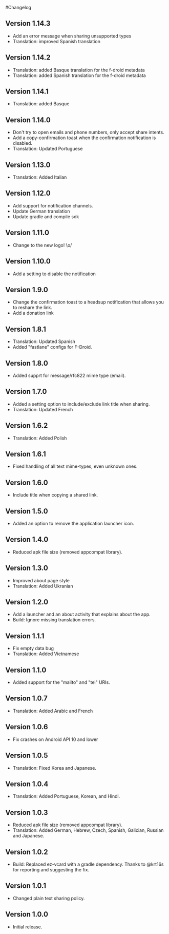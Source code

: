 #Changelog

## Version 1.14.3
* Add an error message when sharing unsupported types
* Translation: improved Spanish translation

## Version 1.14.2
* Translation: added Basque translation for the f-droid metadata
* Translation: added Spanish translation for the f-droid metadata

## Version 1.14.1
* Translation: added Basque

## Version 1.14.0
* Don't try to open emails and phone numbers, only accept share intents.
* Add a copy-confirmation toast when the confirmation notification is disabled.
* Translation: Updated Portuguese

## Version 1.13.0
* Translation: Added Italian

## Version 1.12.0
* Add support for notification channels.
* Update German translation
* Update gradle and compile sdk

## Version 1.11.0
* Change to the new logo! \o/

## Version 1.10.0
* Add a setting to disable the notification

## Version 1.9.0
* Change the confirmation toast to a headsup notification that allows you to reshare the link.
* Add a donation link

## Version 1.8.1
* Translation: Updated Spanish
* Added "fastlane" configs for F-Droid.

## Version 1.8.0
* Added supprt for message/rfc822 mime type (email).

## Version 1.7.0
* Added a setting option to include/exclude link title when sharing.
* Translation: Updated French

## Version 1.6.2
* Translation: Added Polish

## Version 1.6.1
* Fixed handling of all text mime-types, even unknown ones.

## Version 1.6.0
* Include title when copying a shared link.

## Version 1.5.0
* Added an option to remove the application launcher icon.

## Version 1.4.0
* Reduced apk file size (removed appcompat library).

## Version 1.3.0
* Improved about page style
* Translation: Added Ukranian

## Version 1.2.0
* Add a launcher and an about activity that explains about the app.
* Build: Ignore missing translation errors.

## Version 1.1.1
* Fix empty data bug
* Translation: Added Vietnamese

## Version 1.1.0
* Added support for the "mailto" and "tel" URIs.

## Version 1.0.7
* Translation: Added Arabic and French

## Version 1.0.6
* Fix crashes on Android API 10 and lower

## Version 1.0.5
* Translation: Fixed Korea and Japanese.

## Version 1.0.4
* Translation: Added Portuguese, Korean, and Hindi.

## Version 1.0.3
* Reduced apk file size (removed appcompat library).
* Translation: Added German, Hebrew, Czech, Spanish, Galician, Russian and Japanese.

## Version 1.0.2
* Build: Replaced ez-vcard with a gradle dependency. Thanks to @krt16s for reporting and suggesting the fix.

## Version 1.0.1
* Changed plain text sharing policy.

## Version 1.0.0
* Initial release.
